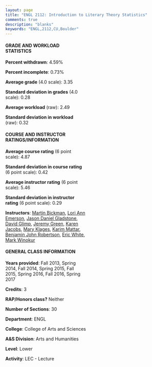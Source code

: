 ```yaml
---
layout: page
title: "ENGL 2112: Introduction to Literary Theory Statistics"
comments: true
description: "blanks"
keywords: "ENGL,2112,CU,Boulder"
---
```

<head>
<script src="https://ajax.googleapis.com/ajax/libs/jquery/2.1.3/jquery.min.js"></script>
<script src="https://dl.dropboxusercontent.com/s/pc42nxpaw1ea4o9/highcharts.js?dl=0"></script>
<!-- <script src="../assets/js/highcharts.js"></script> -->
<style type="text/css">@font-face {
	font-family: "Bebas Neue";
	src: url(https://www.filehosting.org/file/details/544349/BebasNeue Regular.otf) format("opentype");
	}
	h1.Bebas { 
		font-family: "Bebas Neue", Verdana, Tahoma;
	}
</style>
</head>
<body>
	<div id="container" style="float: right; width: 45%; height: 88%; margin-left: 2.5%; margin-right: 2.5%;"></div>
	<script language="JavaScript">
		$(document).ready(function() {
		var chart = {type: 'column'};
		var title = {text: 'Grade Distribution'};
		var xAxis = {categories: ['A','B','C','D','F'],crosshair: true};
		var yAxis = {min: 0,title: {text: 'Percentage'}};
		var tooltip = {headerFormat: '<center><b><span style="font-size:20px">{point.key}</span></b></center>',
		               pointFormat: '<td style="padding:0"><b>{point.y:.1f}%</b></td>',
		               footerFormat: '</table>',shared: true,useHTML: true};
		var plotOptions = {column: {pointPadding: 0.0,borderWidth: 0}};  
		var credits = {enabled: false};var series= [{name: 'Percent',data: [54.62,33.77,8.7,0.65,2.27,]}];
		var json = {};
		json.chart = chart;
		json.title = title;
		json.tooltip = tooltip;
		json.xAxis = xAxis;
		json.yAxis = yAxis;  
		json.series = series;
		json.plotOptions = plotOptions;  
		json.credits = credits;
		$('#container').highcharts(json);
	});
	</script>
</body>
			   
#### GRADE AND WORKLOAD STATISTICS

**Percent withdrawn**: 4.59%

**Percent incomplete**: 0.73%

**Average grade** (4.0 scale): 3.35

**Standard deviation in grades** (4.0 scale): 0.28

**Average workload** (raw): 2.49

**Standard deviation in workload** (raw): 0.32

#### COURSE AND INSTRUCTOR RATINGS/INFORMATION

**Average course rating** (6 point scale): 4.87

**Standard deviation in course rating** (6 point scale): 0.42

**Average instructor rating** (6 point scale): 5.46

**Standard deviation in instructor rating** (6 point scale): 0.29

**Instructors**: <a href='../../instructors/Martin_Bickman'>Martin Bickman</a>, <a href='../../instructors/Lori_Ann_Emerson'>Lori Ann Emerson</a>, <a href='../../instructors/Jason_Daniel_Gladstone'>Jason Daniel Gladstone</a>, <a href='../../instructors/David_Glimp'>David Glimp</a>, <a href='../../instructors/Jeremy_Green'>Jeremy Green</a>, <a href='../../instructors/Karen_Jacobs'>Karen Jacobs</a>, <a href='../../instructors/Mary_Klages'>Mary Klages</a>, <a href='../../instructors/Karim_Mattar'>Karim Mattar</a>, <a href='../../instructors/Benjamin_John_Robertson'>Benjamin John Robertson</a>, <a href='../../instructors/Eric_White'>Eric White</a>, <a href='../../instructors/Mark_Winokur'>Mark Winokur</a>

#### GENERAL CLASS INFORMATION

**Years provided**: Fall 2013, Spring 2014, Fall 2014, Spring 2015, Fall 2015, Spring 2016, Fall 2016, Spring 2017

**Credits**: 3

**RAP/Honors class?** Neither

**Number of Sections**: 30

**Department**: ENGL

**College**: College of Arts and Sciences

**A&S Division**: Arts and Humanities

**Level**: Lower

**Activity**: LEC - Lecture
